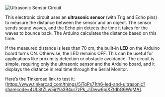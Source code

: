 ![Ultrasonic Sensor Circuit](ultrasonic_circuit.png)

This electronic circuit uses an **ultrasonic sensor** (with Trig and Echo pins) to measure the distance between the sensor and an object. The sensor sends sound waves, and the Echo pin detects the time it takes for the waves to bounce back. The Arduino calculates the distance based on this time.

If the measured distance is less than 70 cm, the built-in **LED** on the Arduino board turns ON. Otherwise, the LED remains OFF. This can be useful for applications like proximity detection or obstacle avoidance. The circuit is simple, requiring only the ultrasonic sensor and the Arduino board, and it displays the distance in real time through the Serial Monitor.

Here’s the Tinkercad link to test it: [https://www.tinkercad.com/things/5iTgPs71th6-led-and-ultrasonic?sharecode=4ULStZLw5jrlYa394ur7zPk_JiDww6piXZtdbG6WqMA].
